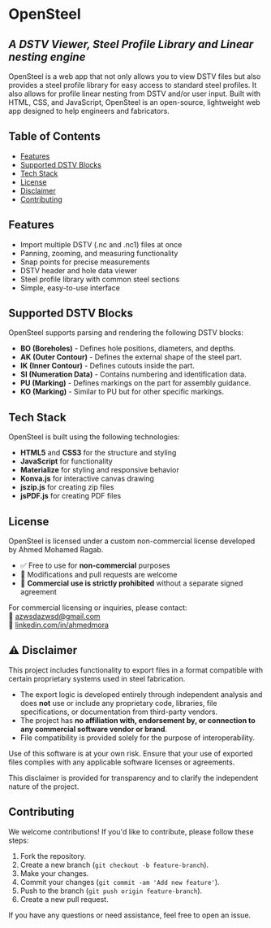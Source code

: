 # OpenSteel

## _A DSTV Viewer, Steel Profile Library and Linear nesting engine_

OpenSteel is a web app that not only allows you to view DSTV files but also provides a steel profile library for easy access to standard steel profiles. It also allows for profile linear nesting from DSTV and/or user input. Built with HTML, CSS, and JavaScript, OpenSteel is an open-source, lightweight web app designed to help engineers and fabricators.

## Table of Contents

- [Features](#features)
- [Supported DSTV Blocks](#supported-dstv-blocks)
- [Tech Stack](#tech-stack)
- [License](#license)
- [Disclaimer](#Disclaimer)
- [Contributing](#contributing)

## Features

- Import multiple DSTV (.nc and .nc1) files at once
- Panning, zooming, and measuring functionality
- Snap points for precise measurements
- DSTV header and hole data viewer
- Steel profile library with common steel sections
- Simple, easy-to-use interface

## Supported DSTV Blocks

OpenSteel supports parsing and rendering the following DSTV blocks:

- **BO (Boreholes)** - Defines hole positions, diameters, and depths.
- **AK (Outer Contour)** - Defines the external shape of the steel part.
- **IK (Inner Contour)** - Defines cutouts inside the part.
- **SI (Numeration Data)** - Contains numbering and identification data.
- **PU (Marking)** - Defines markings on the part for assembly guidance.
- **KO (Marking)** - Similar to PU but for other specific markings.

## Tech Stack

OpenSteel is built using the following technologies:

- **HTML5** and **CSS3** for the structure and styling
- **JavaScript** for functionality
- **Materialize** for styling and responsive behavior
- **Konva.js** for interactive canvas drawing
- **jszip.js** for creating zip files
- **jsPDF.js** for creating PDF files

## License

OpenSteel is licensed under a custom non-commercial license developed by Ahmed Mohamed Ragab.

- ✅ Free to use for **non-commercial** purposes
- 🔧 Modifications and pull requests are welcome
- 🚫 **Commercial use is strictly prohibited** without a separate signed agreement

For commercial licensing or inquiries, please contact:  
📧 [azwsdazwsd@gmail.com](mailto:azwsdazwsd@gmail.com)  
🔗 [linkedin.com/in/ahmedmora](https://www.linkedin.com/in/ahmedmora)

## ⚠️ Disclaimer

This project includes functionality to export files in a format compatible with certain proprietary systems used in steel fabrication.

- The export logic is developed entirely through independent analysis and does **not** use or include any proprietary code, libraries, file specifications, or documentation from third-party vendors.
- The project has **no affiliation with, endorsement by, or connection to any commercial software vendor or brand**.
- File compatibility is provided solely for the purpose of interoperability.

Use of this software is at your own risk. Ensure that your use of exported files complies with any applicable software licenses or agreements.

This disclaimer is provided for transparency and to clarify the independent nature of the project.

## Contributing

We welcome contributions! If you'd like to contribute, please follow these steps:

1. Fork the repository.
2. Create a new branch (`git checkout -b feature-branch`).
3. Make your changes.
4. Commit your changes (`git commit -am 'Add new feature'`).
5. Push to the branch (`git push origin feature-branch`).
6. Create a new pull request.

If you have any questions or need assistance, feel free to open an issue.